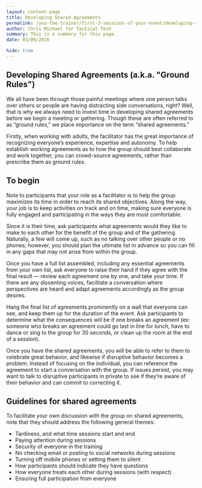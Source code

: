 ```yaml
---
layout: content-page
title: Developing Shared Agreements
permalink: /you-the-trainer/first-3-sessions-of-your-event/developing-shared-agreements/
author: Chris Michael for Tactical Tech
summary: This is a summary for this page.
date: 03/00/2016

hide: true
---
```


## Developing Shared Agreements (a.k.a. "Ground Rules") ##

We all have been through those painful meetings where one person talks over others or people are having distracting side conversations, right? Well, that is why we always need to invest time in developing shared agreements before we begin a meeting or gathering. Though these are often referred to as “ground rules,” we place importance on the term “shared agreements.”

Firstly, when working with adults, the facilitator has the great importance of recognizing everyone’s experience, expertise and autonomy. To help establish working agreements as to how the group should best collaborate and work together, you can crowd-source agreements, rather than prescribe them as ground rules.

## To begin ##

Note to participants that your role as a facilitator is to help the group maximizes its time in order to reach its shared objectives. Along the way, your job is to keep activities on track and on time, making sure everyone is fully engaged and participating in the ways they are most comfortable.

Since it is their time, ask participants what agreements would they like to make to each other for the benefit of the group and of the gathering. Naturally, a few will come up, such as no talking over other people or no phones; however, you should plan the ultimate list in advance so you can fill in any gaps that may not arise from within the group.

Once you have a full list assembled, including any essential agreements from your own list, ask everyone to raise their hand if they agree with the final result — review each agreement one by one, and take your time. If there are any dissenting voices, facilitate a conversation where perspectives are heard and adapt agreements accordingly as the group desires.

Hang the final list of agreements prominently on a wall that everyone can see, and keep them up for the duration of the event. Ask participants to determine what the consequences will be if one breaks an agreement (ex: someone who breaks an agreement could go last in line for lunch, have to dance or sing to the group for 30 seconds, or clean up the room at the end of a session).

Once you have the shared agreements, you will be able to refer to them to celebrate great behavior, and likewise if disruptive behavior becomes a problem. Instead of focusing on the individual, you can reference the agreement to start a conversation with the group. If issues persist, you may want to talk to disruptive participants in private to see if they’re aware of their behavior and can commit to correcting it.

## Guidelines for shared agreements ##

To facilitate your own discussion with the group on shared agreements, note that they should address the following general themes:

- Tardiness, and what time sessions start and end
- Paying attention during sessions
- Security of everyone in the training
- No checking email or posting to social networks during sessions
- Turning off mobile phones or setting them to silent
- How participants should indicate they have questions
- How everyone treats each other during sessions (with respect)
- Ensuring full participation from everyone
